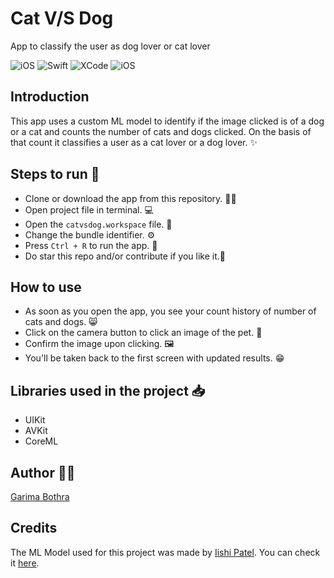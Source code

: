 # Cat V/S Dog #

App to classify the user as dog lover or cat lover

<p>
<img alt="iOS" src="https://img.shields.io/badge/platform-iOS-blue">
<img alt="Swift" src="https://img.shields.io/badge/Swift-5-brightgreen">
<img alt="XCode" src="https://img.shields.io/badge/XCode-11-blueviolet">
<img alt="iOS" src="https://img.shields.io/badge/iOS-13-orange">
</p>

## Introduction ##

 This app uses a custom ML model to identify if the image clicked is of a dog or a cat and counts the number of cats and dogs clicked. On the basis of that count it classifies a user as a cat lover or a dog lover. ✨

 ## Steps to run 📲 ##
 * Clone or download the app from this repository. 👩‍💻
 * Open project file in terminal. 💻
 * Open the `catvsdog.workspace` file. 💾
 * Change the bundle identifier. ⚙️
 * Press `Ctrl + R` to run the app. 📲
 * Do star this repo and/or contribute if you like it.🙂
 
 ## How to use  ##
 * As soon as you open the app, you see your count history of number of cats and dogs. 😸
 * Click on the camera button to click an image of the pet. 📸
 * Confirm the image upon clicking. 🖼
 * You'll be taken back to the first screen with updated results. 😁
 
 ## Libraries used in the project 📥 ##
 * UIKit
 * AVKit
 * CoreML
 
 ## Author 👩‍💻 ##
 [Garima Bothra](https://github.com/garima94921)
 
 ## Credits ##

 The ML Model used for this project was made by [Iishi Patel](https://github.com/iishipatel). You can check it [here](https://github.com/iishipatel/Cats-Dogs-Classifier).
